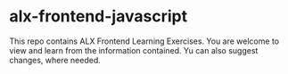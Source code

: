 # alx-frontend-javascript
This repo contains ALX Frontend Learning Exercises. You are welcome to view and learn from the information contained. Yu can also suggest changes, where needed. 
